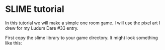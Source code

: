 # SLIME tutorial

In this tutorial we will make a simple one room game. I will use the pixel art I drew for my Ludum Dare #33 entry.

First copy the slime library to your game directory. It might look something like this:


